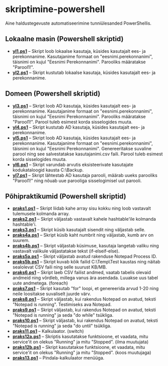 # skriptimine-powershell
Aine haldustegevuste automatiseerimine tunniülesanded PowerShellis.

## Lokaalne masin (Powershell skriptid)
* [__yl1.ps1__](https://github.com/kermonurmeoja/skriptimine-powershell/blob/main/lokaalne-masin/yl1.ps1) – Skript loob lokaalse kasutaja, küsides kasutajalt ees- ja perekonnanime. Kasutajanime formaat on "eesnimi.perekonnanimi", täisnimi on kujul "Eesnimi Perekonnanimi". Parooliks määratakse "Parool1!".
* [__yl2.ps1__](https://github.com/kermonurmeoja/skriptimine-powershell/blob/main/lokaalne-masin/yl2.ps1) – Skript kustutab lokaalse kasutaja, küsides kasutajalt ees- ja perekonnanime.

## Domeen (Powershell skriptid)
* [__yl3.ps1__](https://github.com/kermonurmeoja/skriptimine-powershell/blob/main/domeen/yl3.ps1) – Skript loob AD kasutaja, küsides kasutajalt ees- ja perekonnanime. Kasutajanime formaat on "eesnimi.perekonnanimi", täisnimi on kujul "Eesnimi Perekonnanimi". Parooliks määratakse "Parool1!". Parool tuleb esimest korda sisselogides muuta.
* [__yl4.ps1__](https://github.com/kermonurmeoja/skriptimine-powershell/blob/main/domeen/yl4.ps1) – Skript kustutab AD kasutaja, küsides kasutajalt ees- ja perekonnanime.
* [__yl5.ps1__](https://github.com/kermonurmeoja/skriptimine-powershell/blob/main/domeen/yl5.ps1) – Skript loob AD kasutaja, küsides kasutajalt ees- ja perekonnanime. Kasutajanime formaat on "eesnimi.perekonnanimi", täisnimi on kujul "Eesnimi Perekonnanimi". Genereeritakse suvaline parool ning see salvestatakse kasutajanimi.csv faili. Parool tuleb esimest korda sisselogides muuta.
* [__yl6.ps1__](https://github.com/kermonurmeoja/skriptimine-powershell/blob/main/domeen/yl6.ps1) – Skript varundab arvutis eksisteerivate kasutajate kodukataloogid kausta C:\Backup.
* [__yl7.ps1__](https://github.com/kermonurmeoja/skriptimine-powershell/blob/main/domeen/yl7.ps1) – Skript lähtestab AD kasutaja parooli, määrab uueks parooliks "Parool1!" ning nõuab uue parooliga sisselogimisel uut parooli.

## Põhipraktikumid (Powershell skriptid)
* [__praks1.ps1__](https://github.com/kermonurmeoja/skriptimine-powershell/blob/main/praks1.ps1) – Skript liidab kahe array sisu kokku ning loob vastavalt tulemusele kolmanda array. 
* [__praks2.ps1__](https://github.com/kermonurmeoja/skriptimine-powershell/blob/main/praks2.ps1) – Skript väljastab vastavalt kahele hashtable'ile kolmanda hashtable'i.
* [__praks3.ps1__](https://github.com/kermonurmeoja/skriptimine-powershell/blob/main/praks3.ps1) – Skript küsib kasutajalt sisendit ning väljastab selle.
* [__praks4a.ps1__](https://github.com/kermonurmeoja/skriptimine-powershell/blob/main/praks4a.ps1) – Skript küsib kaht numbrit ning väljastab, kumb arv on suurem.
* [__praks4b.ps1__](https://github.com/kermonurmeoja/skriptimine-powershell/blob/main/praks4b.ps1) – Skript väljastab küsimuse, kasutaja langetab valiku ning vastavalt valikule väljastatakse tekst (if-elseif-else).
* [__praks5a.ps1__](https://github.com/kermonurmeoja/skriptimine-powershell/blob/main/praks5a.ps1) – Skript väljastab avatud rakenduse Notepad Process ID.
* [__praks5b.ps1__](https://github.com/kermonurmeoja/skriptimine-powershell/blob/main/praks5b.ps1) – Skript kuvab kõik failid C:\Temp\Test kaustas ning näitab sealolevat CSV faili ning selle suurust KB/MB.
* [__praks6.ps1__](https://github.com/kermonurmeoja/skriptimine-powershell/blob/main/praks6.ps1) – Skript laeb CSV failist andmed, vaatab tabelis olevaid andmeid ning võrdleb, millega vanus ära asendada. Luuakse uus tabel uute andmetega. (foreach)
* [__praks7.ps1__](https://github.com/kermonurmeoja/skriptimine-powershell/blob/main/praks7.ps1) – Skript kasutab "for" loopi, et genereerida arvud 1-20 ning neile loositakse suvaliselt juurde värv. 
* [__praks8.ps1__](https://github.com/kermonurmeoja/skriptimine-powershell/blob/main/praks8.ps1) – Skript väljastab, kui rakendus Notepad on avatud, teksti "Notepad is running". Testimiseks ava Notepad.
* [__praks9.ps1__](https://github.com/kermonurmeoja/skriptimine-powershell/blob/main/praks9.ps1) – Skript väljastab, kui rakendus Notepad on avatud, teksti "Notepad is running" ja seda "do while" tsükliga.
* [__praks10.ps1__](https://github.com/kermonurmeoja/skriptimine-powershell/blob/main/praks10.ps1) – Skript väljastab, kui rakendus Notepad on avatud, teksti "Notepad is running" ja seda "do until" tsükliga.
* [__praks11.ps1__](https://github.com/kermonurmeoja/skriptimine-powershell/blob/main/praks11.ps1) – Kalkulaator. (switch)
* [__praks12a.ps1__](https://github.com/kermonurmeoja/skriptimine-powershell/blob/main/praks12a.ps1) – Skriptis kasutatakse funktsioone, et vaadata, mitu service'it on olekus "Running" ja mitu "Stopped". (ilma muutujata)
* [__praks12b.ps1__](https://github.com/kermonurmeoja/skriptimine-powershell/blob/main/praks12b.ps1) – Skript kasutatakse funktsioone, et vaadata, mitu service'it on olekus "Running" ja mitu "Stopped". (koos muutujaga)
* [__praks13.ps1__](https://github.com/kermonurmeoja/skriptimine-powershell/blob/main/praks13.ps1) – Pindala-kalkulaator menüüga.
